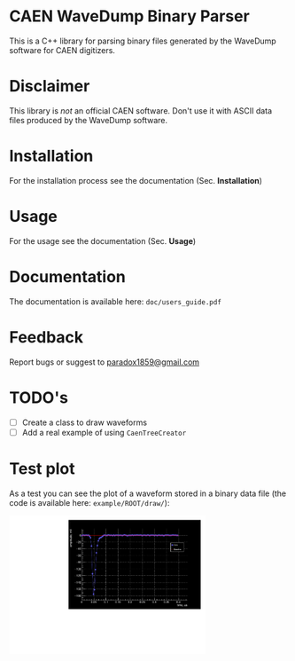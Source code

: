 # CAEN WaveDump Binary Parser
This is a C++ library for parsing binary files generated by the WaveDump software for CAEN digitizers.

# Disclaimer
This library is *not* an official CAEN software. Don't use it with ASCII data files produced by the WaveDump software.

# Installation
For the installation process see the documentation (Sec. **Installation**)

# Usage
For the usage see the documentation (Sec. **Usage**)

# Documentation
The documentation is available here: `doc/users_guide.pdf`

# Feedback
Report bugs or suggest to paradox1859@gmail.com

# TODO's
- [ ] Create a class to draw waveforms
- [ ] Add a real example of using `CaenTreeCreator` 

# Test plot
As a test you can see the plot of a waveform stored in a binary data file (the code is available here: `example/ROOT/draw/`):
<p float="left">
  <img src="https://github.com/LRDPRDX/CAEN-Binary-Parser/blob/master/pictures/example/single_dat.pdf" height="250">
</p>
